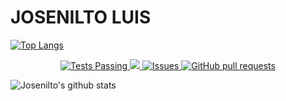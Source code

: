 # JOSENILTO LUIS

[![Top Langs](https://github-readme-stats.vercel.app/api/top-langs/?username=josenilto&layout=compact)](https://github.com/josenilto/github-readme-stats)

  <p align="center">
    <a href="">
      <img alt="Tests Passing" src="https://github.com/anuraghazra/github-readme-stats/workflows/Test/badge.svg" />
    </a>
    <a href="">
      <img src="https://codecov.io/gh/anuraghazra/github-readme-stats/branch/master/graph/badge.svg" />
    </a>
    <a href="">
      <img alt="Issues" src="https://img.shields.io/github/issues/anuraghazra/github-readme-stats?color=0088ff" />
    </a>
    <a href="">
      <img alt="GitHub pull requests" src="https://img.shields.io/github/issues-pr/anuraghazra/github-readme-stats?color=0088ff" />
    </a>
  </p>
  
  ![Josenilto's github stats](https://github-readme-stats.vercel.app/api?username=josenilto&show_icons=true&theme=radical)
